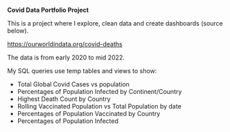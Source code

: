 **Covid Data Portfolio Project**

This is a project where I explore, clean data and create dashboards (source below).

https://ourworldindata.org/covid-deaths

The data is from early 2020 to mid 2022.

My SQL queries use temp tables and views to show:
- Total Global Covid Cases vs population
- Percentages of Population Infected by Continent/Country
- Highest Death Count by Country
- Rolling Vaccinated Population vs Total Population by date
- Percentages of Population Vaccinated by Country
- Percentages of Population Infected

